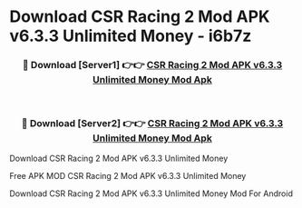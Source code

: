 # Download CSR Racing 2 Mod APK v6.3.3 Unlimited Money - i6b7z



<div align="center">
<h3>🔴 Download [Server1] 👉👉 <a href="https://momento.my/?title=CSR_Racing_2_Mod_APK_v6.3.3_Unlimited_Money">CSR Racing 2 Mod APK v6.3.3 Unlimited Money Mod Apk</a></h3><br>

<h3>🔴 Download [Server2] 👉👉 <a href="https://momento.my/?title=CSR_Racing_2_Mod_APK_v6.3.3_Unlimited_Money">CSR Racing 2 Mod APK v6.3.3 Unlimited Money Mod Apk</a></h3>
</div>



Download CSR Racing 2 Mod APK v6.3.3 Unlimited Money 

Free APK MOD CSR Racing 2 Mod APK v6.3.3 Unlimited Money 

Download CSR Racing 2 Mod APK v6.3.3 Unlimited Money Mod For Android
